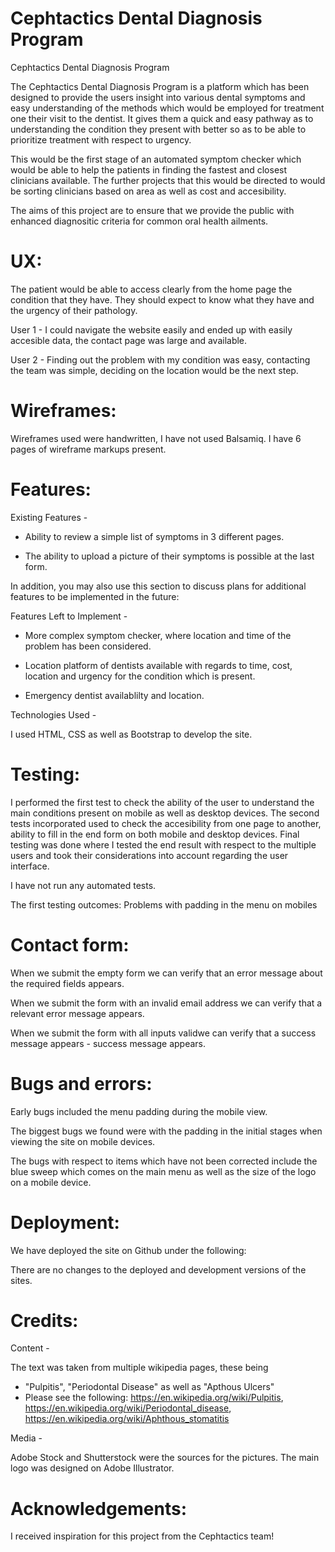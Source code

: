 
Cephtactics Dental Diagnosis Program
=======

Cephtactics Dental Diagnosis Program


The Cephtactics Dental Diagnosis Program is a platform which has been designed to provide the users insight into various dental symptoms and easy understanding of the methods which would be employed for treatment one their visit to the dentist. It gives them a quick and easy pathway as to understanding the condition they present with better so as to be able to prioritize treatment with respect to urgency.

This would be the first stage of an automated symptom checker which would be able to help the patients in finding the fastest and closest clinicians available. The further projects that this would be directed to would be sorting clinicians based on area as well as cost and accesibility.

The aims of this project are to ensure that we provide the public with enhanced diagnositic criteria for common oral health ailments.


UX:
=======

The patient would be able to access clearly from the home page the condition that they have. They should expect to know what they have and the urgency of their pathology.

User 1 - I could navigate the website easily and ended up with easily accesible data, the contact page was large and available.

User 2 - Finding out the problem with my condition was easy, contacting the team was simple, deciding on the location would be the next step.


Wireframes:
=======

Wireframes used were handwritten, I have not used Balsamiq. I have 6 pages of wireframe markups present.

Features:
=======

Existing Features - 

- Ability to review a simple list of symptoms in 3 different pages.

- The ability to upload a picture of their symptoms is possible at the last form.

In addition, you may also use this section to discuss plans for additional features to be implemented in the future:

Features Left to Implement - 

- More complex symptom checker, where location and time of the problem has been considered.

- Location platform of dentists available with regards to time, cost, location and urgency for the condition which is present.

- Emergency dentist availablilty and location.

Technologies Used - 

I used HTML, CSS as well as Bootstrap to develop the site.

Testing:
=======

I performed the first test to check the ability of the user to understand the main conditions present on mobile as well as desktop devices. 
The second tests incorporated used to check the accesibility from one page to another, ability to fill in the end form on both mobile and desktop devices.
Final testing was done where I tested the end result with respect to the multiple users and took their considerations into account regarding the user interface.

I have not run any automated tests.

The first testing outcomes:
Problems with padding in the menu on mobiles

Contact form:
=======

When we submit the empty form we can verify that an error message about the required fields appears.

When we submit the form with an invalid email address we can verify that a relevant error message appears.

When we submit the form with all inputs validwe can verify that a success message appears - success message appears.

Bugs and errors:
=======

Early bugs included the menu padding during the mobile view.

The biggest bugs we found were with the padding in the initial stages when viewing the site on mobile devices.

The bugs with respect to items which have not been corrected include the blue sweep which comes on the main menu as well as the size of the logo on a mobile device.

Deployment:
=======

We have deployed the site on Github under the following:

There are no changes to the deployed and development versions of the sites.

Credits:
=======

Content - 

The text was taken from multiple wikipedia pages, these being
- "Pulpitis", "Periodontal Disease" as well as "Apthous Ulcers"
- Please see the following: https://en.wikipedia.org/wiki/Pulpitis, https://en.wikipedia.org/wiki/Periodontal_disease, https://en.wikipedia.org/wiki/Aphthous_stomatitis

Media - 

Adobe Stock and  Shutterstock were the sources for the pictures.
The main logo was designed on Adobe Illustrator.

Acknowledgements:
=======
I received inspiration for this project from the Cephtactics team!


